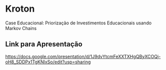 # Kroton
Case Educacional: Priorização de Investimentos Educacionais usando Markov Chains

## Link para Apresentação
https://docs.google.com/presentation/d/1J9dvYtcmFeXXTXHgQByXCOQj-oH8_SDDPx1TgKNlxSo/edit?usp=sharing
